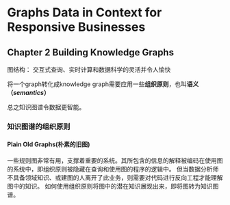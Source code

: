 # Graphs Data in Context for Responsive Businesses
## Chapter 2 Building Knowledge Graphs
图结构： 交互式查询、实时计算和数据科学的灵活并令人愉快

将一个graph转化成knowledge graph需要应用一些**组织原则**，也叫**语义（_semantics_）**

总之知识图谱令数据更智能。

### 知识图谱的组织原则
#### Plain Old Graphs(朴素的旧图)
一些规则图非常有用，支撑着重要的系统。其所包含的信息的解释被编码在使用图的系统中，即组织原则被隐藏在查询和使用图的程序的逻辑中。
但当数据分析师不具备领域知识、或建图的人离开了此业务，则需要对代码进行反向工程才能理解图中的知识。
如何使用组织原则将图中的潜在知识展现出来，即将图转为知识图谱。
